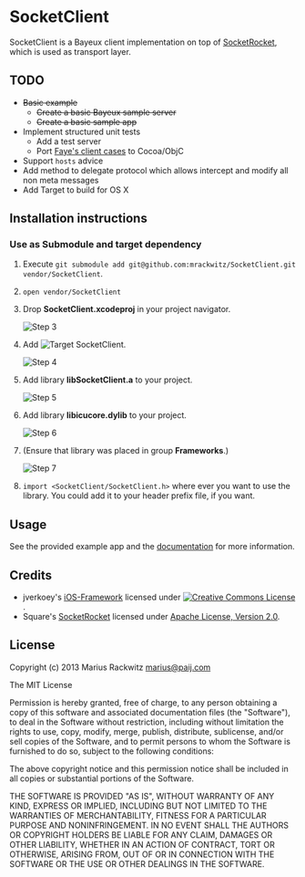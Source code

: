 # SocketClient

SocketClient is a Bayeux client implementation on top of [SocketRocket](https://github.com/square/SocketRocket), which is used as transport layer.


## TODO

* ~~Basic example~~
    * ~~Create a basic Bayeux sample server~~
    * ~~Create a basic sample app~~
* Implement structured unit tests
    * Add a test server
    * Port [Faye's client cases](https://github.com/faye/faye/blob/master/spec/javascript/client_spec.js) to Cocoa/ObjC
* Support ```hosts``` advice
* Add method to delegate protocol which allows intercept and modify all non meta messages
* Add Target to build for OS X


## Installation instructions

### Use as Submodule and target dependency

1. Execute ```git submodule add git@github.com:mrackwitz/SocketClient.git vendor/SocketClient```.

2. ```open vendor/SocketClient```

3. Drop **SocketClient.xcodeproj** in your project navigator.

    ![Step 3](http://mrackwitz.github.io/SocketClient/images/step_3.png)

4. Add ![Target SocketClient](http://mrackwitz.github.io/SocketClient/images/target.png).

    ![Step 4](http://mrackwitz.github.io/SocketClient/images/step_4.png)

5. Add library **libSocketClient.a** to your project.

    ![Step 5](http://mrackwitz.github.io/SocketClient/images/step_5.png)

6. Add library **libicucore.dylib** to your project.

    ![Step 6](http://mrackwitz.github.io/SocketClient/images/step_6.png)

7. (Ensure that library was placed in group **Frameworks**.)

    ![Step 7](http://mrackwitz.github.io/SocketClient/images/step_7.png)

8. ```import <SocketClient/SocketClient.h>``` where ever you want to use the library. You could add it to your header prefix file, if you want.


## Usage

See the provided example app and the [documentation](http://mrackwitz.github.io/SocketClient/doc/html/index.html) for more information.


## Credits

* jverkoey's [iOS-Framework](https://github.com/jverkoey/iOS-Framework) licensed under <a rel="license" href="http://creativecommons.org/licenses/by/3.0/"><img alt="Creative Commons License" style="border-width:0" src="http://i.creativecommons.org/l/by/3.0/88x31.png" /></a>.
* Square's [SocketRocket](https://github.com/square/SocketRocket) licensed under [Apache License, Version 2.0](http://www.apache.org/licenses/LICENSE-2.0).


## License

Copyright (c) 2013 Marius Rackwitz <marius@paij.com>

The MIT License

Permission is hereby granted, free of charge, to any person obtaining a copy
of this software and associated documentation files (the "Software"), to deal
in the Software without restriction, including without limitation the rights
to use, copy, modify, merge, publish, distribute, sublicense, and/or sell
copies of the Software, and to permit persons to whom the Software is
furnished to do so, subject to the following conditions:

The above copyright notice and this permission notice shall be included in
all copies or substantial portions of the Software.

THE SOFTWARE IS PROVIDED "AS IS", WITHOUT WARRANTY OF ANY KIND, EXPRESS OR
IMPLIED, INCLUDING BUT NOT LIMITED TO THE WARRANTIES OF MERCHANTABILITY,
FITNESS FOR A PARTICULAR PURPOSE AND NONINFRINGEMENT. IN NO EVENT SHALL THE
AUTHORS OR COPYRIGHT HOLDERS BE LIABLE FOR ANY CLAIM, DAMAGES OR OTHER
LIABILITY, WHETHER IN AN ACTION OF CONTRACT, TORT OR OTHERWISE, ARISING FROM,
OUT OF OR IN CONNECTION WITH THE SOFTWARE OR THE USE OR OTHER DEALINGS IN
THE SOFTWARE.

